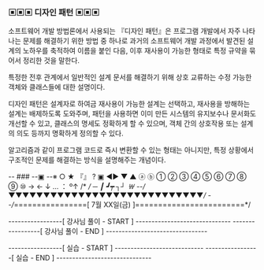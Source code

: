 ### ▣▣▣ 디자인 패턴 ▣▣▣

소프트웨어 개발 방법론에서 사용되는 『디자인 패턴』은
프로그램 개발에서 자주 나타나는 문제를 해결하기 위한 방법 중 하나로
과거의 소프트웨어 개발 과정에서 발견된 설계의 노하우를 축적하여
이름을 붙인 다음, 이후 재사용이 가능한 형태로 특정 규약을 묶어서
정리한 것을 말한다.

특정한 전후 관계에서 일반적인 설계 문서를 해결하기 위해
상호 교류하는 수정 가능한 객체와 클래스들에 대한 설명이다.

디자인 패턴은 설계자로 하여금 재사용이 가능한 설계는 선택하고,
재사용을 방해하는 설계는 배제하도록 도와주며,
패턴을 사용하면 이미 만든 시스템의 유지보수나 문서화도 개선할 수 있고,
클래스의 명세도 정확하게 할 수 있으며,
객체 간의 상호작용 또는 설계의 의도 등까지 명확하게 정의할 수 있다.

알고리즘과 같이 프로그램 코드로 즉시 변환할 수 있는 형태는 아니지만,
특정 상황에서 구조적인 문제를 해결하는 방식을 설명해주는 개념이다.

-- ### --▣ --※ ○ ★ 『』 ? ▣ ◀▶ ▼ ▲ ⓐ ⓑ ① ② ③ ④ ⑤ ⑥ ⑦ ⑧ ⑨ ⑩  →   ←  ↓  …  ： º↑ /* */  ─ ┃ ┛┯ ┐┘ ￦
--/*▼▼▼▼▼▼▼▼▼▼▼▼▼▼▼▼▼▼▼▼▼▼▼▼▼▼▼▼*/
--/*================[ 7월 XX일(금) ]========================*/

-----------------[ 강사님 풀이 - START ] ------------------------------
-----------------[ 강사님 풀이 - END ] --------------------------------

-----------------[ 실습 - START ] ----------------------------
-----------------[ 실습 - END ] ------------------------------
